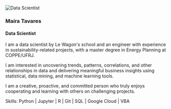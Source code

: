 ![Data Scientist](https://media.licdn.com/dms/image/C4E16AQFwVycsM_riMA/profile-displaybackgroundimage-shrink_350_1400/0/1613411371553?e=1680134400&v=beta&t=HTKZThw8Wz3vQR_BvxsKo3tHyAUvY_3nCQ3d3ubQDVs)

### Maíra Tavares
#### Data Scientist

I am a data scientist by Le Wagon's school and an engineer with experience in sustainability-related projects, with a master degree in Energy Planning at COPPE/UFRJ.

I am interested in uncovering trends, patterns, correlations, and other relationships in data and delivering meaningful business insights using statistical, data mining, and machine learning tools. 

I am a creative, proactive, and committed person who truly enjoys cooperating and learning with others on challenging projects.

Skills: Python | Jupyter | R | Git | SQL | Google Cloud | VBA
